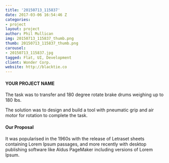```yaml
---
title: '20150713_115837'
date: 2017-03-06 16:54:46 Z
categories:
- project
layout: project
author: Phil Mullican
img: 20150713_115837_thumb.png
thumb: 20150713_115837_thumb.png
carousel:
- 20150713_115837.jpg
tagged: Flat, UI, Development
client: Wonder Corp.
website: http://blacktie.co
---
```


#### YOUR PROJECT NAME
The task was to transfer and 180 degree rotate brake drums weighing up to 180 lbs.

The solution was to design and build a tool with pneumatic grip and air motor for rotation to complete the task.

#### Our Proposal
It was popularised in the 1960s with the release of Letraset sheets containing Lorem Ipsum passages, and more recently with desktop publishing software like Aldus PageMaker including versions of Lorem Ipsum.
